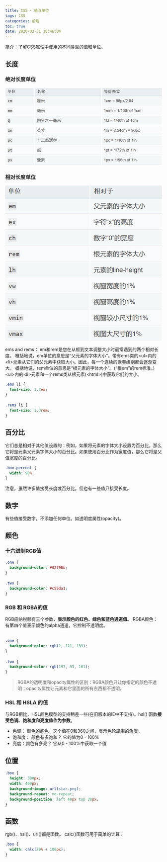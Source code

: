 ```yaml
---
title: CSS - 值与单位
tags: CSS
categories: 前端
toc: true
date: 2020-03-31 18:46:04
---
```

简介：了解CSS属性中使用的不同类型的值和单位。

<!-- more -->

## 长度
### 绝对长度单位
![绝对长度单位](https://raw.githubusercontent.com/codingbylch/Figure_bed_for_blog/master/img_for_blog/20200331185607.png)

### 相对长度单位
![相对长度单位](https://raw.githubusercontent.com/codingbylch/Figure_bed_for_blog/master/img_for_blog/20200331185642.png)

ems and rems：
em和rem是您在从框到文本调整大小时最常遇到的两个相对长度。
概括地说，em单位的意思是“父元素的字体大小”。带有ems类的&lt;ul&gt;内的&lt;li&gt;元素从它们的父元素中获取大小。因此，每一个连续的嵌套级别都会逐渐变大。
概括地说，rem单位的意思是“根元素的字体大小”。(“根em”的rem标准。)&lt;ul&gt;内的&lt;li&gt;元素和一个rems类从根元素(&lt;html&gt;)中获取它们的大小。
```css
.ems li {
  font-size: 1.3em;
}

.rems li {
  font-size: 1.3rem;
}

```

## 百分比
它们总是相对于其他值设置的：例如，如果将元素的字体大小设置为百分比，那么它将是元素父元素字体大小的百分比。如果使用百分比作为宽度值，那么它将是父值宽度的百分比。
```css
.box.percent {
  width: 90%;
}
```
注意，虽然许多值接受长度或百分比，但也有一些值只接受长度。

## 数字
有些值接受数字，不添加任何单位。如透明度属性(opacity)。

## 颜色
### 十六进制RGB值
```css
.one {
  background-color: #02798b;
}

.two {
  background-color: #c55da1;
}
```
### RGB 和 RGBA的值
RGB应纳税额有三个参数，**表示颜色的红色、绿色和蓝色通道值**。
RGBA颜色：有第四个值表示颜色的alpha通道，它控制不透明度。
```css

.one {
  background-color: rgb(2, 121, 139);
}

.two {
  background-color: rgb(197, 93, 161);
}
```
> RGBA的透明度和opacity属性的区别：RGBA颜色只让你指定的颜色不透明；opacity属性让元素和它里面的所有东西都不透明。

### HSL 和 HSLA 的值
与RGB相比，HSL颜色模型的支持稍差一些(在旧版本的IE中不支持)。hsl() 函数**接受色调、饱和度和亮度值作为参数**。
- 色调： 颜色的底色。这个值在0和360之间，表示色轮周围的角度。
- 饱和度： 颜色有多饱和？ 它的值为0 - 100%
- 亮度：颜色有多亮？ 它从0 - 100%中获取一个值


## 位置
```css
.box {
  height: 300px;
  width: 400px;
  background-image: url(star.png);
  background-repeat: no-repeat;
  background-position: left 40px top 30px;
}
```

## 函数
rgb()、hsl()、url()都是函数。
calc()函数可用于简单的计算：
```css
.box {
  width: calc(20% + 100px);
}
```